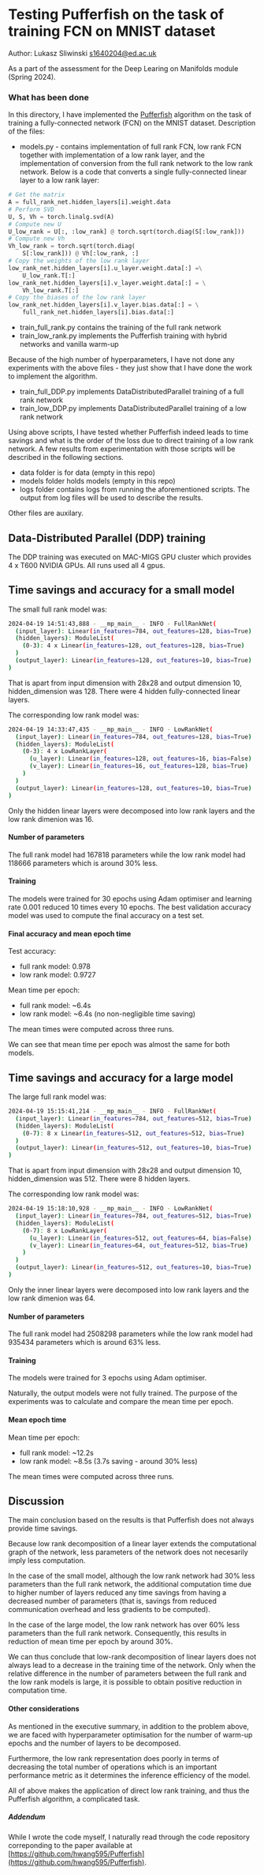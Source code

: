 # Testing Pufferfish on the task of training FCN on MNIST dataset

Author: Lukasz Sliwinski s1640204@ed.ac.uk

As a part of the assessment for the Deep Learing on Manifolds module (Spring 2024).

### What has been done

In this directory, I have implemented the [Pufferfish](https://proceedings.mlsys.org/paper_files/paper/2021/hash/94cb28874a503f34b3c4a41bddcea2bd-Abstract.html) algorithm on the task of training a fully-connected network (FCN) on the MNIST dataset. Description of the files:

- models.py - contains implementation of full rank FCN, low rank FCN together with implementation of a low rank layer, and the implementation of conversion from the full rank network to the low rank network. Below is a code that converts a single fully-connected linear layer to a low rank layer:

```python
# Get the matrix
A = full_rank_net.hidden_layers[i].weight.data
# Perform SVD
U, S, Vh = torch.linalg.svd(A)
# Compute new U
U_low_rank = U[:, :low_rank] @ torch.sqrt(torch.diag(S[:low_rank]))
# Compute new Vh
Vh_low_rank = torch.sqrt(torch.diag(
    S[:low_rank])) @ Vh[:low_rank, :]
# Copy the weights of the low rank layer
low_rank_net.hidden_layers[i].u_layer.weight.data[:] =\
    U_low_rank.T[:]
low_rank_net.hidden_layers[i].v_layer.weight.data[:] = \
    Vh_low_rank.T[:]
# Copy the biases of the low rank layer
low_rank_net.hidden_layers[i].v_layer.bias.data[:] = \
    full_rank_net.hidden_layers[i].bias.data[:]
```

- train_full_rank.py contains the training of the full rank network
- train_low_rank.py implements the Pufferfish training with hybrid networks and vanilla warm-up
  
Because of the high number of hyperparameters, I have not done any experiments with the above files - they just show that I have done the work to implement the algorithm.

- train_full_DDP.py implements DataDistributedParallel training of a full rank network
- train_low_DDP.py implements DataDistributedParallel training of a low rank network

Using above scripts, I have tested whether Pufferfish indeed leads to time savings and what is the order of the loss due to direct training of a low rank network. A few results from experimentation with those scripts will be described in the following sections.

- data folder is for data (empty in this repo)
- models folder holds models (empty in this repo)
- logs folder contains logs from running the aforementioned scripts. The output from log files will be used to describe the results.

Other files are auxilary.

## Data-Distributed Parallel (DDP) training

The DDP training was executed on MAC-MIGS GPU cluster which provides 4 x T600 NVIDIA GPUs. All runs used all 4 gpus.

## Time savings and accuracy for a small model

The small full rank model was:
```bash
2024-04-19 14:51:43,888 - __mp_main__ - INFO - FullRankNet(
  (input_layer): Linear(in_features=784, out_features=128, bias=True)
  (hidden_layers): ModuleList(
    (0-3): 4 x Linear(in_features=128, out_features=128, bias=True)
  )
  (output_layer): Linear(in_features=128, out_features=10, bias=True)
)
```

That is apart from input dimension with 28x28 and output dimension 10, hidden_dimension was 128. There were 4 hidden fully-connected linear layers.

The corresponding low rank model was:
```bash
2024-04-19 14:33:47,435 - __mp_main__ - INFO - LowRankNet(
  (input_layer): Linear(in_features=784, out_features=128, bias=True)
  (hidden_layers): ModuleList(
    (0-3): 4 x LowRankLayer(
      (u_layer): Linear(in_features=128, out_features=16, bias=False)
      (v_layer): Linear(in_features=16, out_features=128, bias=True)
    )
  )
  (output_layer): Linear(in_features=128, out_features=10, bias=True)
)
```
Only the hidden linear layers were decomposed into low rank layers and the low rank dimenion was 16.

#### Number of parameters

The full rank model had 167818 parameters while the low rank model had 118666 parameters which is around 30\% less.

#### Training

The models were trained for 30 epochs using Adam optimiser and learning rate 0.001 reduced 10 times every 10 epochs. The best validation accuracy model was used to compute the final accuracy on a test set.

#### Final accuracy and mean epoch time

Test accuracy:

- full rank model: 0.978
- low rank model: 0.9727
  
Mean time per epoch:

- full rank model: ~6.4s
- low rank model: ~6.4s (no non-negligible time saving)

The mean times were computed across three runs.

We can see that mean time per epoch was almost the same for both models.

## Time savings and accuracy for a large model

The large full rank model was:
```bash
2024-04-19 15:15:41,214 - __mp_main__ - INFO - FullRankNet(
  (input_layer): Linear(in_features=784, out_features=512, bias=True)
  (hidden_layers): ModuleList(
    (0-7): 8 x Linear(in_features=512, out_features=512, bias=True)
  )
  (output_layer): Linear(in_features=512, out_features=10, bias=True)
)
```

That is apart from input dimension with 28x28 and output dimension 10, hidden_dimension was 512. There were 8 hidden layers.

The corresponding low rank model was:
```bash
2024-04-19 15:18:10,928 - __mp_main__ - INFO - LowRankNet(
  (input_layer): Linear(in_features=784, out_features=512, bias=True)
  (hidden_layers): ModuleList(
    (0-7): 8 x LowRankLayer(
      (u_layer): Linear(in_features=512, out_features=64, bias=False)
      (v_layer): Linear(in_features=64, out_features=512, bias=True)
    )
  )
  (output_layer): Linear(in_features=512, out_features=10, bias=True)
)
```
Only the inner linear layers were decomposed into low rank layers and the low rank dimenion was 64.

#### Number of parameters

The full rank model had 2508298 parameters while the low rank model had 935434 parameters which is around 63\% less.

#### Training

The models were trained for 3 epochs using Adam optimiser.

Naturally, the output models were not fully trained. The purpose of the experiments was to calculate and compare the mean time per epoch.

#### Mean epoch time
  
Mean time per epoch:

- full rank model: ~12.2s
- low rank model: ~8.5s (3.7s saving - around 30\% less)

The mean times were computed across three runs.

## Discussion

The main conclusion based on the results is that Pufferfish does not always provide time savings.

Because low rank decomposition of a linear layer extends the computational graph of the network, less parameters of the network does not necesarily imply less computation.

In the case of the small model, although the low rank network had 30\% less parameters than the full rank network, the additional computation time due to higher number of layers reduced any time savings from having a decreased number of parameters (that is, savings from reduced communication overhead and less gradients to be computed).

In the case of the large model, the low rank network has over 60\% less parameters than the full rank network. Consequently, this results in reduction of mean time per epoch by around 30\%.

We can thus conclude that low-rank decomposition of linear layers does not always lead to a decrease in the training time of the network. Only when the relative difference in the number of parameters between the full rank and the low rank models is large, it is possible to obtain positive reduction in computation time.

#### Other considerations

As mentioned in the executive summary, in addition to the problem above, we are faced with hyperparameter optimisation for the number of warm-up epochs and the number of layers to be decomposed.

Furthermore, the low rank representation does poorly in terms of decreasing the total number of operations which is an important performance metric as it determines the inference efficiency of the model.

All of above makes the application of direct low rank training, and thus the Pufferfish algorithm, a complicated task.

##### Addendum

While I wrote the code myself, I naturally read through the code repository correponding to the paper available at [https://github.com/hwang595/Pufferfish](https://github.com/hwang595/Pufferfish).
